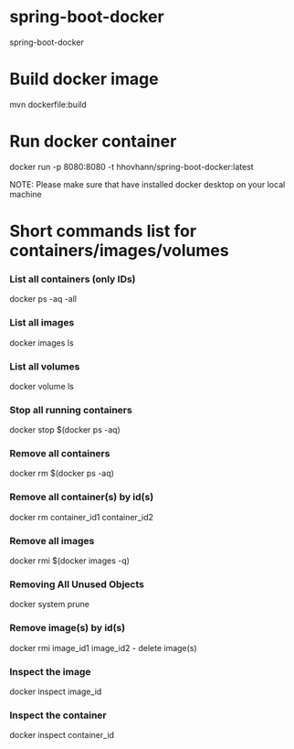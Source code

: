 # spring-boot-docker
spring-boot-docker

# Build docker image
mvn dockerfile:build

# Run docker container
docker run -p 8080:8080 -t hhovhann/spring-boot-docker:latest

NOTE: Please make sure that have installed docker desktop on your local machine

# Short commands list for containers/images/volumes

### List all containers (only IDs)
docker ps -aq -all  
### List all images 
docker images ls
### List all volumes
docker volume ls        
### Stop all running containers
docker stop $(docker ps -aq)
### Remove all containers
docker rm $(docker ps -aq)
### Remove all container(s) by id(s)
docker rm container_id1 container_id2
### Remove all images
docker rmi $(docker images -q)
### Removing All Unused Objects
docker system prune
### Remove image(s) by id(s)
docker rmi image_id1 image_id2 - delete image(s)
### Inspect the image
docker inspect image_id
### Inspect the container
docker inspect container_id